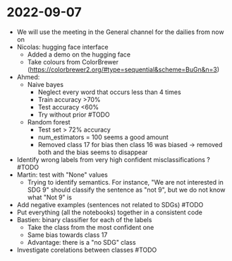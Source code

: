 # 2022-09-07
- We will use the meeting in the General channel for the dailies from now on
- Nicolas: hugging face interface
	- Added a demo on the hugging face
	- Take colours from ColorBrewer (https://colorbrewer2.org/#type=sequential&scheme=BuGn&n=3)
- Ahmed: 
	- Naive bayes
		- Neglect every word that occurs less than 4 times
		- Train accuracy >70%
		- Test accuracy <60%
		- Try without prior #TODO
	- Random forest
		- Test set > 72% accuracy
		- num_estimators = 100 seems a good amount
		- Removed class 17 for bias then class 16 was biased -> removed both and the bias seems to disappear
- Identify wrong labels from very high confident misclassifications ? #TODO 
- Martin: test with "None" values
	- Trying to identify semantics. For instance, "We are not interested in SDG 9" should classify the sentence as "not 9", but we do not know what "Not 9" is
- Add negative examples (sentences not related to SDGs) #TODO 
- Put everything (all the notebooks) together in a consistent code
- Bastien: binary classifier for each of the labels
	- Take the class from the most confident one
	- Same bias towards class 17
	- Advantage: there is a "no SDG" class
- Investigate corelations between classes #TODO